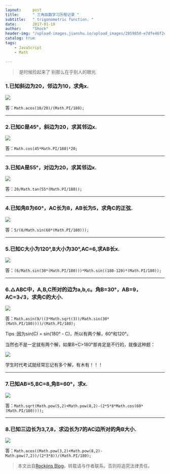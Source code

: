 ```yaml
---
layout:     post
title:      " 三角函数学习历程记录 "
subtitle:   " trigonometric function. "
date:       2017-01-19
author:     "Shock"
header-img: "/upload-images.jianshu.io/upload_images/2859850-e7dfe46f2c5c5d87.jpg?imageMogr2/auto-orient/strip%7CimageView2/2/w/1240"
catalog: true
tags:
    - JavaScript
    - Math

---
```


>  是时候捡起来了 别那么在乎别人的眼光

### 1.已知斜边为20，邻边为10，求角x.

![](http://upload-images.jianshu.io/upload_images/2859850-d8ba565406f20742.png?imageMogr2/auto-orient/strip%7CimageView2/2/w/1240)

答：`Math.acos(10/20)/(Math.PI/180);`

---

### 2.已知C是45°，斜边为20，求其邻边x.

![](http://upload-images.jianshu.io/upload_images/2859850-13de06296d5a1fc4.png?imageMogr2/auto-orient/strip%7CimageView2/2/w/1240)

答：`Math.cos(45*Math.PI/180)*20;`

---

### 3.已知A是55°，对边为20，求其邻边x.

![](http://upload-images.jianshu.io/upload_images/2859850-d51b786e69a9e791.png?imageMogr2/auto-orient/strip%7CimageView2/2/w/1240)

答：`20/Math.tan(55*(Math.PI/180));`

---

### 4.已知角B为60°，AC长为8，AB长为5，求角C的正弦.

![](http://upload-images.jianshu.io/upload_images/2859850-4f1e642f69ad1d8a.png?imageMogr2/auto-orient/strip%7CimageView2/2/w/1240)

答：`5/(8/Math.sin(60*(Math.PI/180)));`

---

### 5.已知C大小为120°,B大小为30°,AC=6,求AB长x.

![](http://upload-images.jianshu.io/upload_images/2859850-52b7cc219653f989.png?imageMogr2/auto-orient/strip%7CimageView2/2/w/1240)

答：`(6/Math.sin(30*(Math.PI/180)))*Math.sin((180-120)*(Math.PI/180));`

---

### 6.△ABC中，A,B,C所对的边为a,b,c。角B=30°，AB=9，AC=3√3，求角C的大小.

![](http://upload-images.jianshu.io/upload_images/2859850-2b54e1a28ac19b84.png?imageMogr2/auto-orient/strip%7CimageView2/2/w/1240)

答：`Math.asin(9/((3*Math.sqrt(3))/Math.sin(30*(Math.PI/180))))/(Math.PI/180);`

Tips :因为sin(C) = sin(180° - C)，所以有两个解，60°和120°。

当然也不是一定就有两个解，如果B+C>180°那肯定是不行的，就像这种题：

![](http://upload-images.jianshu.io/upload_images/2859850-0ab1ee7e8cec9b21.png?imageMogr2/auto-orient/strip%7CimageView2/2/w/1240)

学生时代考试就经常忘记有多个解，有木有！！！

---

### 7.已知AB=5,BC=8,角B=60°，求x.

![](http://upload-images.jianshu.io/upload_images/2859850-e2a1a7ae297353c8.png?imageMogr2/auto-orient/strip%7CimageView2/2/w/1240)

答：`Math.sqrt(Math.pow(5,2)+Math.pow(8,2)-(2*5*8*Math.cos(60*(Math.PI/180))));`

---

### 8.已知三边长为3,7,8，求边长为7的AC边所对的角B大小.

![](http://upload-images.jianshu.io/upload_images/2859850-1831f6002ad1b20a.png?imageMogr2/auto-orient/strip%7CimageView2/2/w/1240)

答：`Math.acos((Math.pow(3,2)+Math.pow(8,2)-Math.pow(7,2))/(2*3*8))/(Math.PI/180);`

> 本文出自[Rockjins Blog](https://rockjins.github.io)，转载请与作者联系。否则将追究法律责任。
